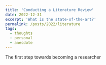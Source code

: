 ```yaml
---
title: 'Conducting a Literature Review'
date: 2022-12-31
excerpt: 'What is the state-of-the-art?'
permalink: /posts/2022/literature
tags:
  - thoughts
  - personal
  - anecdote
---
```


The first step towards becoming a researcher